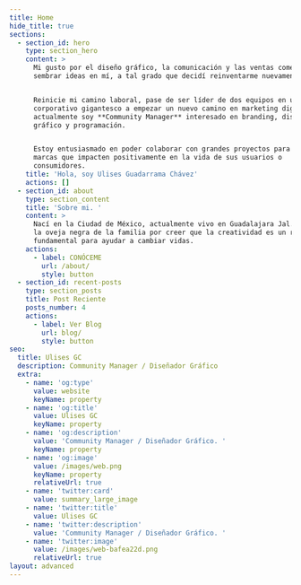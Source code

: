 ```yaml
---
title: Home
hide_title: true
sections:
  - section_id: hero
    type: section_hero
    content: >
      Mi gusto por el diseño gráfico, la comunicación y las ventas comenzaron a
      sembrar ideas en mí, a tal grado que decidí reinventarme nuevamente.


      Reinicie mi camino laboral, pase de ser líder de dos equipos en un
      corporativo gigantesco a empezar un nuevo camino en marketing digital,
      actualmente soy **Community Manager** interesado en branding, diseño
      gráfico y programación.


      Estoy entusiasmado en poder colaborar con grandes proyectos para crear
      marcas que impacten positivamente en la vida de sus usuarios o
      consumidores.
    title: 'Hola, soy Ulises Guadarrama Chávez'
    actions: []
  - section_id: about
    type: section_content
    title: 'Sobre mi. '
    content: >
      Nací en la Ciudad de México, actualmente vivo en Guadalajara Jal.  He sido
      la oveja negra de la familia por creer que la creatividad es un recurso
      fundamental para ayudar a cambiar vidas.
    actions:
      - label: CONÓCEME
        url: /about/
        style: button
  - section_id: recent-posts
    type: section_posts
    title: Post Reciente
    posts_number: 4
    actions:
      - label: Ver Blog
        url: blog/
        style: button
seo:
  title: Ulises GC
  description: Community Manager / Diseñador Gráfico
  extra:
    - name: 'og:type'
      value: website
      keyName: property
    - name: 'og:title'
      value: Ulises GC
      keyName: property
    - name: 'og:description'
      value: 'Community Manager / Diseñador Gráfico. '
      keyName: property
    - name: 'og:image'
      value: /images/web.png
      keyName: property
      relativeUrl: true
    - name: 'twitter:card'
      value: summary_large_image
    - name: 'twitter:title'
      value: Ulises GC
    - name: 'twitter:description'
      value: 'Community Manager / Diseñador Gráfico. '
    - name: 'twitter:image'
      value: /images/web-bafea22d.png
      relativeUrl: true
layout: advanced
---
```

